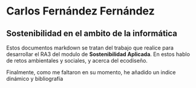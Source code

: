 # Carlos Fernández Fernández

## Sostenibilidad en el ambito de la informática

Estos documentos markdown se tratan del trabajo que realice para desarrollar el RA3 del modulo de **Sostenibilidad Aplicada**. En estos hablo de retos ambientales y sociales, y acerca del ecodiseño.

Finalmente, como me faltaron en su momento, he añadido un indice dinámico y bibliografía
